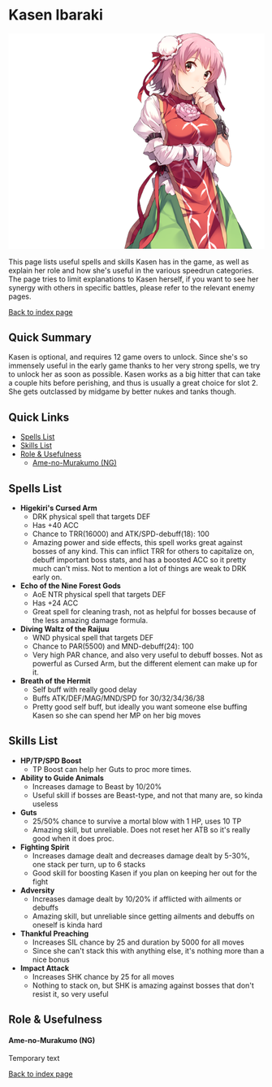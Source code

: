 # Kasen Ibaraki

![](img/kasen.png)

This page lists useful spells and skills Kasen has in the game, as well as explain her role and how she's useful in the various speedrun categories. The page tries to limit explanations to Kasen herself, if you want to see her synergy with others in specific battles, please refer to the relevant enemy pages.

[Back to index page](../index.md)

## Quick Summary

Kasen is optional, and requires 12 game overs to unlock. Since she's so immensely useful in the early game thanks to her very strong spells, we try to unlock her as soon as possible. Kasen works as a big hitter that can take a couple hits before perishing, and thus is usually a great choice for slot 2. She gets outclassed by midgame by better nukes and tanks though.

## Quick Links
* [Spells List](#spells)
* [Skills List](#skills)
* [Role & Usefulness](#useful)
	* [Ame-no-Murakumo (NG)](#ng-murakumo)

## <a id="spells"></a>Spells List

* **Higekiri's Cursed Arm**
	* DRK physical spell that targets DEF
	* Has +40 ACC
	* Chance to TRR(16000) and ATK/SPD-debuff(18): 100
	* Amazing power and side effects, this spell works great against bosses of any kind. This can inflict TRR for others to capitalize on, debuff important boss stats, and has a boosted ACC so it pretty much can't miss. Not to mention a lot of things are weak to DRK early on.
* **Echo of the Nine Forest Gods**
	* AoE NTR physical spell that targets DEF
	* Has +24 ACC
	* Great spell for cleaning trash, not as helpful for bosses because of the less amazing damage formula.
* **Diving Waltz of the Raijuu**
	* WND physical spell that targets DEF
	* Chance to PAR(5500) and MND-debuff(24): 100
	* Very high PAR chance, and also very useful to debuff bosses. Not as powerful as Cursed Arm, but the different element can make up for it.
* **Breath of the Hermit**
	* Self buff with really good delay
	* Buffs ATK/DEF/MAG/MND/SPD for 30/32/34/36/38
	* Pretty good self buff, but ideally you want someone else buffing Kasen so she can spend her MP on her big moves

## <a id="skills"></a>Skills List

* **HP/TP/SPD Boost**
	* TP Boost can help her Guts to proc more times.
* **Ability to Guide Animals**
	* Increases damage to Beast by 10/20%
	* Useful skill if bosses are Beast-type, and not that many are, so kinda useless
* **Guts**
	* 25/50% chance to survive a mortal blow with 1 HP, uses 10 TP
	* Amazing skill, but unreliable. Does not reset her ATB so it's really good when it does proc.
* **Fighting Spirit**
	* Increases damage dealt and decreases damage dealt by 5-30%, one stack per turn, up to 6 stacks
	* Good skill for boosting Kasen if you plan on keeping her out for the fight
* **Adversity**
	* Increases damage dealt by 10/20% if afflicted with ailments or debuffs
	* Amazing skill, but unreliable since getting ailments and debuffs on oneself is kinda hard
* **Thankful Preaching**
	* Increases SIL chance by 25 and duration by 5000 for all moves
	* Since she can't stack this with anything else, it's nothing more than a nice bonus
* **Impact Attack**
	* Increases SHK chance by 25 for all moves
	* Nothing to stack on, but SHK is amazing against bosses that don't resist it, so very useful

## <a id="useful"></a>Role & Usefulness

#### <a id="ng-murakumo"></a>Ame-no-Murakumo (NG)

Temporary text

[Back to index page](../index.md)
